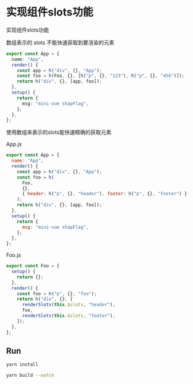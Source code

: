 # 实现组件slots功能

实现组件slots功能


数组表示的 slots 不能快速获取到要渲染的元素

```ts
export const App = {
  name: "App",
  render() {
    const app = h("div", {}, "App");
    const foo = h(Foo, {}, [h("p", {}, "123"), h("p", {}, "456")]);
    return h("div", {}, [app, foo]);
  },
  setup() {
    return {
      msg: "mini-vue shapFlag",
    };
  },
};

```

使用数组来表示的slots能快速精确的获取元素

App.js
```js
export const App = {
  name: "App",
  render() {
    const app = h("div", {}, "App");
    const foo = h(
      Foo,
      {},
      { header: h("p", {}, "header"), footer: h("p", {}, "footer") }
    );
    return h("div", {}, [app, foo]);
  },
  setup() {
    return {
      msg: "mini-vue shapFlag",
    };
  },
};
```

Foo.js
```js
export const Foo = {
  setup() {
    return {};
  },
  render() {
    const foo = h("p", {}, "foo");
    return h("div", {}, [
      renderSlots(this.$slots, "header"),
      foo,
      renderSlots(this.$slots, "footer"),
    ]);
  },
};
```

## Run

```bash
yarn install
```

```bash
yarn build --watch
```


